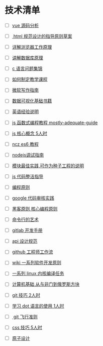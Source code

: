 # 技术清单
- [ ] [vue 源码分析](https://ustbhuangyi.github.io/vue-analysis)
- [ ] [ html 规范设计的指导原则草案](https://www.w3.org/TR/html-design-principles/)
- [ ] [详解浏览器工作原理](https://www.html5rocks.com/zh/tutorials/internals/howbrowserswork/#Resources)
- [ ] [讲解数据库原理](https://gameinstitute.qq.com/community/detail/107154)
- [ ] [c 语言问题集锦](http://c-faq-chn.sourceforge.net/ccfaq/ccfaq.html) 
- [ ] [如何制定教学课程](http://teachtogether.tech/#s:models )
- [ ]  [微软写作指南](https://docs.microsoft.com/zh-cn/style-guide/welcome/)
- [ ]   [数据可视化基础书籍](https://serialmentor.com/dataviz/)
- [ ]  [英语经验说明](https://byoungd.gitbook.io/english-level-up-tips/)
- [ ] [js 函数式编程教程 mostly-adequate-guide](https://github.com/MostlyAdequate/mostly-adequate-guide) 
- [ ]  [js 核心概念 5人时](https://github.com/stephentian/33-js-concepts)
- [ ]  [ncz es6 教程](https://leanpub.com/understandinges6/read)
- [ ] [nodejs调试指南](https://github.com/nswbmw/node-in-debugging)
- [ ]  [模块最佳实践,可作为种子工程的说明](https://github.com/mattdesl/module-best-practices#api-best-practices)
- [ ]  [js 代码整洁指导](https://github.com/ryanmcdermott/clean-code-javascript/blob/master/README.md)
- [ ]  [编程原则](https://en.wikipedia.org/wiki/Category:Programming_principles)
- [ ]  [google 代码审核实践](https://google.github.io/eng-practices/)
- [ ]  [黑客原则 核心编程原则](https://github.com/nusr/hacker-laws-zh)
- [ ]  [命令行的艺术](https://github.com/jlevy/the-art-of-command-line/blob/master/README.md)
- [ ]  [gitlab 开发手册](https://docs.gitlab.com/ee/development/fe_guide/)
- [ ]  [api 设计规范](https://github.com/paypal/api-standards/blob/master/api-style-guide.md)
- [ ]  [github 工程师工作流](https://about.gitlab.com/handbook/engineering/workflow/)
- [ ]  [wiki 一系列软件开发原则](https://en.m.wikipedia.org/wiki/List_of_software_development_philosophies)
- [ ]  [一系列 linux 内核编译任务](https://github.com/agelastic/eudyptula)
- [ ]  [计算机基础 从与非门到俄罗斯方块](https://www.coursera.org/learn/build-a-computer#syllabus)
- [ ]  [git 技巧 2人时](https://wildlyinaccurate.com/a-hackers-guide-to-git/)
- [ ]  [学习 dot 语言的使用 1人时](http://www.tonyballantyne.com/graphs.html#sec-6-2)
- [ ] [ git 飞行准则](https://github.com/k88hudson/git-flight-rules)
- [ ]  [css 技巧 5人时](https://www.w3.org/Style/Examples/007/Overview.zh_CN.html)
- [ ]  [原子设计](https://atomicdesign.bradfrost.com/table-of-contents/)


